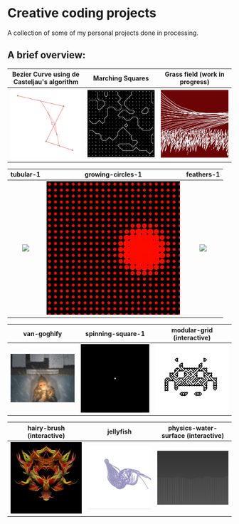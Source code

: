 # Creative coding projects
A collection of some of my personal projects done in processing.
## A brief overview:


Bezier Curve using de Casteljau's algorithm       | Marching Squares | Grass field (work in progress)
:-------------------------:|:-------------------------:|:-------------------------:
<img src="./bezierCurve/out.gif" width=300> | <img src="./marching_squares/marching_squares.png" width=300> | <img src="./grassField/grassField.png" width=300>


tubular-1             | growing-circles-1 | feathers-1
:-------------------------:|:-------------------------:|:-------------------------:
<img src="./tubular-1/frames/out.gif" width=300> | <img src="./growing-circles-1/frames/out.gif" width=300> | <img src="./feathers-1/frames/out.gif" width=300>


van-goghify                | spinning-square-1 | modular-grid (interactive)
:-------------------------:|:-------------------------:|:-------------------------:
<img src="./van-goghify/Van_Gogh_Lines.PNG" width=300> | <img src="./spinning-square-1/frames/out.gif" width=300> | <img src="./modularGrid/sample.svg" width=300>

hairy-brush (interactive)                | jellyfish | physics-water-surface (interactive)
:-------------------------:|:-------------------------:|:-------------------------:
<img src="./hairy-brush/Hairy_brush.JPG" width=300> | <img src="./jellyfish/Jellyfish.PNG" width=300> | <img src="./physics-water-surface/Water_surface.PNG" width=300>


<!-- for my own reference:
ffmpeg -r 60 -i frame_%03d.png -c:v libx264 -c:a aac -ar 44100 -pix_fmt yuv420p output.mp4

ffmpeg -f image2 -i frame_%3d.png -vf "setpts=0.5*PTS" out.gif


Alternatively (this might make color correct better):

ffmpeg -i frame_%03d.png -vf palettegen palette.png

then

ffmpeg -i frame_%03d.png -i palette.png -lavfi paletteuse video.gif

-->